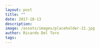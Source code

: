 ```yaml
---
layout: post
title: ""
date: 2017-10-13
description: 
image: /assets/images/placeholder-21.jpg
author: Ricardo Del Toro
tags: 
---
```

